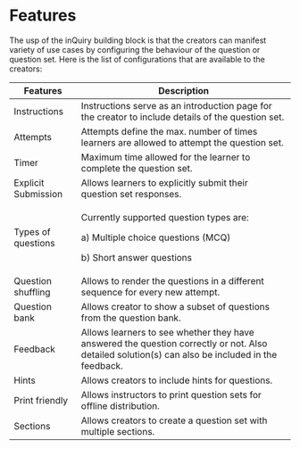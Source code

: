 # Features

The usp of the inQuiry building block is that the creators can manifest variety of use cases by configuring the behaviour of the question or question set. Here is the list of configurations that are available to the creators:

| Features            | Description                                                                                                                                      |
| ------------------- | ------------------------------------------------------------------------------------------------------------------------------------------------ |
| Instructions        | Instructions serve as an introduction page for the creator to include details of the question set.                                               |
| Attempts            | Attempts define the max. number of times learners are allowed to attempt the question set.                                                       |
| Timer               | Maximum time allowed for the learner to complete the question set.                                                                               |
| Explicit Submission | Allows learners to explicitly submit their question set responses.                                                                               |
| Types of questions  | <p>Currently supported question types are:</p><p>a) Multiple choice questions (MCQ)</p><p>b) Short answer questions</p>                          |
| Question shuffling  | Allows to render the questions in a different sequence for every new attempt.                                                                    |
| Question bank       | Allows creator to show a subset of questions from the question bank.                                                                             |
| Feedback            | Allows learners to see whether they have answered the question correctly or not. Also detailed solution(s) can also be included in the feedback. |
| Hints               | Allows creators to include hints for questions.                                                                                                  |
| Print friendly      | Allows instructors to print question sets for offline distribution.                                                                              |
| Sections            | Allows creators to create a question set with multiple sections.                                                                                 |

